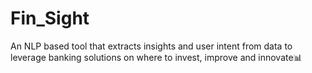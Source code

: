 # Fin_Sight
An NLP based tool that extracts insights and user intent from data to leverage banking solutions on where to invest, improve and innovate📊
